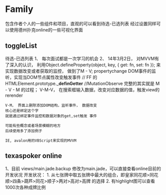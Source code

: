 Family
======
 包含作者个人的一些组件和项目，直观的可以看到待选-已选列表
 经过设置同样可以使用德州扑克online的一些可视化界面

toggleList
----------
待选-已选列表
  1、  每次面试都是一次学习的机会
  2、  14年3月2日， 对MVVM有了深入的认识，
    利用Object.defineProperty(object, key, {
            get: fn,
            set: fn
        });
    来实现数据改变或者获取的监控， 做到了M - V;
    propertychange DOM事件的监听，实现当DOM节点属性改变触发事件
    // FF 的HTMLElement.prototype.___definGetter__
    //MutationObserve
    完整的其实就是 M - V - M 的过程；
    V-M-V， 在搜索框输入数据，改变对应数据的值，触发view的rerender

    V-M， 界面上删除添加DOM结构，监听事件， 数据改变
    核心还是绑定这个字
    就是通过绑定事件监控和数据对象的get,set触发 事件

    可能有些概念或者场景模糊的地方
    后续使用多了添加例子

    IE, avalon用的VBScript来实现的MVVM
texaspoker online
-----------------
  1、目前 views/main.jade.backup 修改为main.jade，可以直接查看online目前的开发状况
  开发状况：
    1. 从七张牌中取五张牌中最大的组合，即皇家同花顺>同花顺>四条>葫芦>同花>顺子>两对>高对>高牌  的选择
    2. 有highlight图可以查看1000次各种成牌比例

